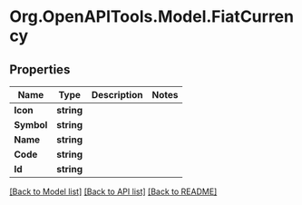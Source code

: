 # Org.OpenAPITools.Model.FiatCurrency

## Properties

Name | Type | Description | Notes
------------ | ------------- | ------------- | -------------
**Icon** | **string** |  | 
**Symbol** | **string** |  | 
**Name** | **string** |  | 
**Code** | **string** |  | 
**Id** | **string** |  | 

[[Back to Model list]](../README.md#documentation-for-models) [[Back to API list]](../README.md#documentation-for-api-endpoints) [[Back to README]](../README.md)

